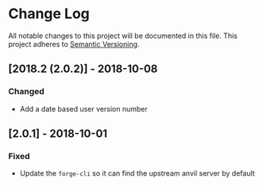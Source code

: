 # Change Log

All notable changes to this project will be documented in this file.
This project adheres to [Semantic Versioning](http://semver.org/).

## [2018.2 (2.0.2)] - 2018-10-08
### Changed
- Add a date based user version number

## [2.0.1] - 2018-10-01
### Fixed
- Update the `forge-cli` so it can find the upstream anvil server by default
